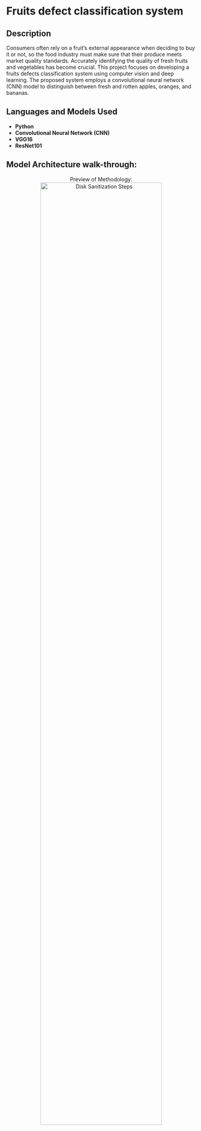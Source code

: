<h1>Fruits defect classification system</h1>


<h2>Description</h2>
Consumers often rely on a fruit’s external appearance when deciding to buy it or not, so the food industry must make sure that their produce meets market quality standards. Accurately identifying the quality of fresh fruits and vegetables has become crucial. This project focuses on developing a fruits defects classification system using computer vision and deep learning. The proposed system employs a convolutional neural network (CNN) model to distinguish between fresh and rotten apples, oranges, and bananas.
<br />


<h2>Languages and Models Used</h2>

- <b>Python</b> 
- <b>Convolutional Neural Network (CNN)</b>
- <b>VGG16</b>
- <b>ResNet101</b> 



<h2>Model Architecture walk-through:</h2>

<p align="center">
Preview of Methodology: <br/>
<img src="https://imgur.com/RML04IP.png" height="80%" width="80%" alt="Disk Sanitization Steps"/>
<br />
<br />
